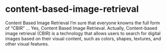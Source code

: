 # content-based-image-retrieval
Content Based Image Retrieval I’m sure that everyone knowns the full form of “CBIR” … Yes, Content Based Image Retrieval. Actually, Content-based image retrieval (CBIR) is a technology that allows users to search for digital images based on their visual content, such as colors, shapes, textures, and other visual features.
